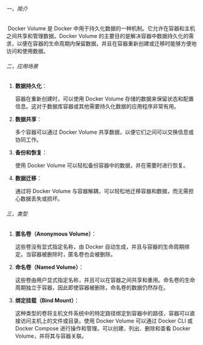###### 一，简介

​	Docker Volume 是 Docker 中用于持久化数据的一种机制。它允许在容器和主机之间共享和管理数据。Docker Volume 的主要目的是解决容器中数据持久化的需求，以便在容器的生命周期内保留数据，并且在容器重新创建或迁移时能够方便地访问和使用数据。

###### 二，应用场景

1. **数据持久化**：

   容器在重新创建时，可以使用 Docker Volume 存储的数据来保留状态和配置信息。这对于数据库容器或其他需要持久化数据的应用程序非常有用。

2. **数据共享**：

   多个容器可以通过 Docker Volume 共享数据，以便它们之间可以交换信息或协同工作。

3. **备份和恢复**：

   使用 Docker Volume 可以轻松备份容器中的数据，并在需要时进行恢复。

4. **数据迁移**：

   通过将 Docker Volume 与容器解耦，可以轻松地迁移容器和数据，而无需担心数据丢失或损坏。

###### 三，类型

1. **匿名卷（Anonymous Volume）**：

   这些卷没有显式指定名称，由 Docker 自动生成，并且与容器的生命周期绑定。当容器被删除时，匿名卷也会被删除。

2. **命名卷（Named Volume）**：

   这些卷由用户显式指定名称，并且可以在容器之间共享和重用。命名卷的生命周期独立于容器，因此即使容器被删除，命名卷的数据仍然存在。

3. **绑定挂载（Bind Mount）**：

   这种类型的卷将主机文件系统中的特定路径绑定到容器中的路径，容器可以直接访问主机上的文件或目录。使用 Docker Volume 可以通过 Docker CLI 或 Docker Compose 进行操作和管理。可以创建、列出、删除和查看 Docker Volume，并将其与容器关联。